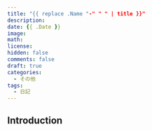 ```yaml
---
title: "{{ replace .Name "-" " " | title }}"
description: 
date: {{ .Date }}
image: 
math: 
license: 
hidden: false
comments: false
draft: true
categories:
  - その他
tags:
  - 日記
---
```


## Introduction
